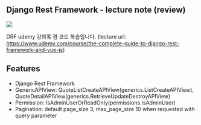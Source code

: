 ## Django Rest Framework - lecture note (review)

<img src= "https://media.vlpt.us/images/ifyouseeksoomi/post/7604f5a5-3526-4c1d-8f8d-c3b190b22821/DRF.png">

DRF udemy 강의록 겸 코드 복습입니다.
(lecture url: https://www.udemy.com/course/the-complete-guide-to-django-rest-framework-and-vue-js)

## Features
- Django Rest Framework
- GenericAPIView: QuoteListCreateAPIView(generics.ListCreateAPIView), QuoteDetailAPIView(generics.RetrieveUpdateDestroyAPIView)
- Permission: IsAdminUserOrReadOnly(permissions.IsAdminUser)
- Pagination: default page_size 3, max_page_size 10 when requested with query parameter
